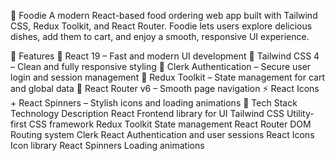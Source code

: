 🍔 Foodie
A modern React-based food ordering web app built with Tailwind CSS, Redux Toolkit, and React Router.
Foodie lets users explore delicious dishes, add them to cart, and enjoy a smooth, responsive UI experience.

🚀 Features
🍕 React 19 – Fast and modern UI development
🎨 Tailwind CSS 4 – Clean and fully responsive styling
🔐 Clerk Authentication – Secure user login and session management
🛒 Redux Toolkit – State management for cart and global data
🧭 React Router v6 – Smooth page navigation
⚡ React Icons + React Spinners – Stylish icons and loading animations
🧰 Tech Stack
Technology	Description
React	Frontend library for UI
Tailwind CSS	Utility-first CSS framework
Redux Toolkit	State management
React Router DOM	Routing system
Clerk React	Authentication and user sessions
React Icons	Icon library
React Spinners	Loading animations
